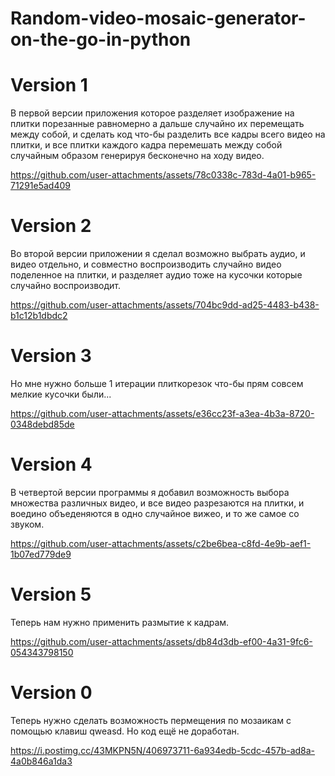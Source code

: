 # Random-video-mosaic-generator-on-the-go-in-python


# Version 1
В первой версии приложения которое разделяет изображение на плитки порезанные равномерно а дальше случайно их перемещать между собой, и сделать код что-бы разделить все кадры всего видео на плитки, и все плитки каждого кадра перемешать между собой случайным образом генерируя бесконечно на ходу видео.

https://github.com/user-attachments/assets/78c0338c-783d-4a01-b965-71291e5ad409

# Version 2

Во второй версии приложении я сделал возможно выбрать аудио, и видео отдельно, и совместно воспроизводить случайно видео поделенное на плитки, и разделяет аудио тоже на кусочки которые случайно воспроизводит.

https://github.com/user-attachments/assets/704bc9dd-ad25-4483-b438-b1c12b1dbdc2

# Version 3

Но мне нужно больше 1 итерации плиткорезок что-бы прям совсем мелкие кусочки были... 

https://github.com/user-attachments/assets/e36cc23f-a3ea-4b3a-8720-0348debd85de

# Version 4

В четвертой версии программы я добавил возможность выбора множества различных видео, и все видео разрезаются на плитки, и воедино объеденяются в одно случайное вижео, и то же самое со звуком.

https://github.com/user-attachments/assets/c2be6bea-c8fd-4e9b-aef1-1b07ed779de9

# Version 5

Теперь нам нужно применить размытие к кадрам.

https://github.com/user-attachments/assets/db84d3db-ef00-4a31-9fc6-054343798150

# Version 0

Теперь нужно сделать возможность пермещения по мозаикам с помощью клавиш qweasd. Но код ещё не доработан.

 https://i.postimg.cc/43MKPN5N/406973711-6a934edb-5cdc-457b-ad8a-4a0b846a1da3
